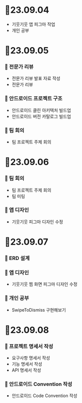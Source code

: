 # 📝23.09.04
- 기웃기웃 앱 피그마 작업
- 개인 공부

# 📝23.09.05
### 📌 전문가 리뷰
- 전문가 리뷰 발표 자료 작성
- 전문가 리뷰
### 📌 안드로이드 프로젝트 구조
- 안드로이드 클린 아키텍처 빌드업
- 안드로이드 버전 카탈로그 빌드업
### 📌 팀 회의
- 팀 프로젝트 주제 회의

# 📝23.09.06
### 📌 팀 회의
- 팀 프로젝트 주제 회의
- 팀 미팅

### 📌 앱 디자인
- 기웃기웃 피그마 디자인 수정

# 📝23.09.07
### 📌 ERD 설계

### 📌 앱 디자인
- 기웃기웃 찜 화면 피그마 디자인 수정

### 📌 개인 공부
- SwipeToDismiss 구현해보기

# 📝23.09.08
### 📌 프로젝트 명세서 작성
- 요구사항 명세서 작성
- 기능 명세서 작성
- API 명세서 작성

### 📌 안드로이드 Convention 작성
- 안드로이드 Code Convention 작성

